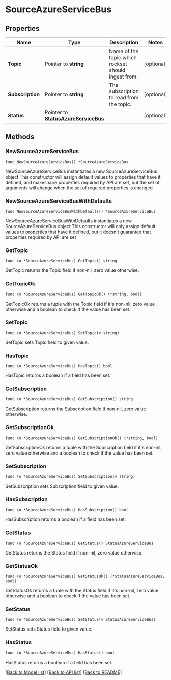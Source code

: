 # SourceAzureServiceBus

## Properties

Name | Type | Description | Notes
------------ | ------------- | ------------- | -------------
**Topic** | Pointer to **string** | Name of the topic which rockset should ingest from. | [optional] 
**Subscription** | Pointer to **string** | The subscription to read from the topic. | [optional] 
**Status** | Pointer to [**StatusAzureServiceBus**](StatusAzureServiceBus.md) |  | [optional] 

## Methods

### NewSourceAzureServiceBus

`func NewSourceAzureServiceBus() *SourceAzureServiceBus`

NewSourceAzureServiceBus instantiates a new SourceAzureServiceBus object
This constructor will assign default values to properties that have it defined,
and makes sure properties required by API are set, but the set of arguments
will change when the set of required properties is changed

### NewSourceAzureServiceBusWithDefaults

`func NewSourceAzureServiceBusWithDefaults() *SourceAzureServiceBus`

NewSourceAzureServiceBusWithDefaults instantiates a new SourceAzureServiceBus object
This constructor will only assign default values to properties that have it defined,
but it doesn't guarantee that properties required by API are set

### GetTopic

`func (o *SourceAzureServiceBus) GetTopic() string`

GetTopic returns the Topic field if non-nil, zero value otherwise.

### GetTopicOk

`func (o *SourceAzureServiceBus) GetTopicOk() (*string, bool)`

GetTopicOk returns a tuple with the Topic field if it's non-nil, zero value otherwise
and a boolean to check if the value has been set.

### SetTopic

`func (o *SourceAzureServiceBus) SetTopic(v string)`

SetTopic sets Topic field to given value.

### HasTopic

`func (o *SourceAzureServiceBus) HasTopic() bool`

HasTopic returns a boolean if a field has been set.

### GetSubscription

`func (o *SourceAzureServiceBus) GetSubscription() string`

GetSubscription returns the Subscription field if non-nil, zero value otherwise.

### GetSubscriptionOk

`func (o *SourceAzureServiceBus) GetSubscriptionOk() (*string, bool)`

GetSubscriptionOk returns a tuple with the Subscription field if it's non-nil, zero value otherwise
and a boolean to check if the value has been set.

### SetSubscription

`func (o *SourceAzureServiceBus) SetSubscription(v string)`

SetSubscription sets Subscription field to given value.

### HasSubscription

`func (o *SourceAzureServiceBus) HasSubscription() bool`

HasSubscription returns a boolean if a field has been set.

### GetStatus

`func (o *SourceAzureServiceBus) GetStatus() StatusAzureServiceBus`

GetStatus returns the Status field if non-nil, zero value otherwise.

### GetStatusOk

`func (o *SourceAzureServiceBus) GetStatusOk() (*StatusAzureServiceBus, bool)`

GetStatusOk returns a tuple with the Status field if it's non-nil, zero value otherwise
and a boolean to check if the value has been set.

### SetStatus

`func (o *SourceAzureServiceBus) SetStatus(v StatusAzureServiceBus)`

SetStatus sets Status field to given value.

### HasStatus

`func (o *SourceAzureServiceBus) HasStatus() bool`

HasStatus returns a boolean if a field has been set.


[[Back to Model list]](../README.md#documentation-for-models) [[Back to API list]](../README.md#documentation-for-api-endpoints) [[Back to README]](../README.md)


